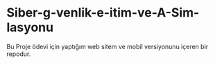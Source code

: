 # Siber-g-venlik-e-itim-ve-A-Sim-lasyonu
Bu Proje ödevi için yaptığım web sitem ve mobil versiyonunu içeren bir repodur.
